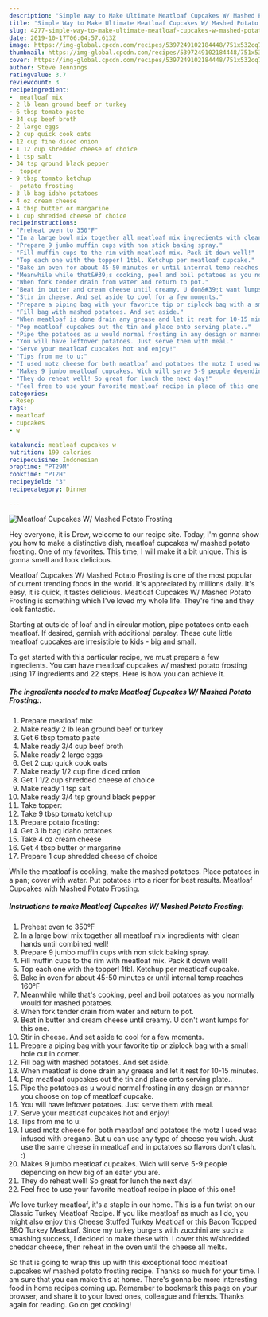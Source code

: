 ```yaml
---
description: "Simple Way to Make Ultimate Meatloaf Cupcakes W/ Mashed Potato Frosting"
title: "Simple Way to Make Ultimate Meatloaf Cupcakes W/ Mashed Potato Frosting"
slug: 4277-simple-way-to-make-ultimate-meatloaf-cupcakes-w-mashed-potato-frosting
date: 2019-10-17T06:04:57.613Z
image: https://img-global.cpcdn.com/recipes/5397249102184448/751x532cq70/meatloaf-cupcakes-w-mashed-potato-frosting-recipe-main-photo.jpg
thumbnail: https://img-global.cpcdn.com/recipes/5397249102184448/751x532cq70/meatloaf-cupcakes-w-mashed-potato-frosting-recipe-main-photo.jpg
cover: https://img-global.cpcdn.com/recipes/5397249102184448/751x532cq70/meatloaf-cupcakes-w-mashed-potato-frosting-recipe-main-photo.jpg
author: Steve Jennings
ratingvalue: 3.7
reviewcount: 3
recipeingredient:
-  meatloaf mix
- 2 lb lean ground beef or turkey
- 6 tbsp tomato paste
- 34 cup beef broth
- 2 large eggs
- 2 cup quick cook oats
- 12 cup fine diced onion
- 1 12 cup shredded cheese of choice
- 1 tsp salt
- 34 tsp ground black pepper
-  topper
- 9 tbsp tomato ketchup
-  potato frosting
- 3 lb bag idaho potatoes
- 4 oz cream cheese
- 4 tbsp butter or margarine
- 1 cup shredded cheese of choice
recipeinstructions:
- "Preheat oven to 350°F"
- "In a large bowl mix together all meatloaf mix ingredients with clean hands until combined well!"
- "Prepare 9 jumbo muffin cups with non stick baking spray."
- "Fill muffin cups to the rim with meatloaf mix. Pack it down well!"
- "Top each one with the topper! 1tbl. Ketchup per meatloaf cupcake."
- "Bake in oven for about 45-50 minutes or until internal temp reaches 160°F"
- "Meanwhile while that&#39;s cooking, peel and boil potatoes as you normally would for mashed potatoes."
- "When fork tender drain from water and return to pot."
- "Beat in butter and cream cheese until creamy. U don&#39;t want lumps for this one."
- "Stir in cheese. And set aside to cool for a few moments."
- "Prepare a piping bag with your favorite tip or ziplock bag with a small hole cut in corner."
- "Fill bag with mashed potatoes. And set aside."
- "When meatloaf is done drain any grease and let it rest for 10-15 minutes."
- "Pop meatloaf cupcakes out the tin and place onto serving plate.."
- "Pipe the potatoes as u would normal frosting in any design or manner you choose on top of meatloaf cupcake."
- "You will have leftover potatoes. Just serve them with meal."
- "Serve your meatloaf cupcakes hot and enjoy!"
- "Tips from me to u:"
- "I used motz cheese for both meatloaf and potatoes the motz I used was infused with oregano. But u can use any type of cheese you wish. Just use the same cheese in meatloaf and in potatoes so flavors don&#39;t clash. :)"
- "Makes 9 jumbo meatloaf cupcakes. Wich will serve 5-9 people depending on how big of an eater you are."
- "They do reheat well! So great for lunch the next day!"
- "Feel free to use your favorite meatloaf recipe in place of this one!"
categories:
- Resep
tags:
- meatloaf
- cupcakes
- w

katakunci: meatloaf cupcakes w
nutrition: 199 calories
recipecuisine: Indonesian
preptime: "PT29M"
cooktime: "PT2H"
recipeyield: "3"
recipecategory: Dinner

---
```



![Meatloaf Cupcakes W/ Mashed Potato Frosting](https://img-global.cpcdn.com/recipes/5397249102184448/751x532cq70/meatloaf-cupcakes-w-mashed-potato-frosting-recipe-main-photo.jpg)

Hey everyone, it is Drew, welcome to our recipe site. Today, I'm gonna show you how to make a distinctive dish, meatloaf cupcakes w/ mashed potato frosting. One of my favorites. This time, I will make it a bit unique. This is gonna smell and look delicious.

Meatloaf Cupcakes W/ Mashed Potato Frosting is one of the most popular of current trending foods in the world. It's appreciated by millions daily. It's easy, it is quick, it tastes delicious. Meatloaf Cupcakes W/ Mashed Potato Frosting is something which I've loved my whole life. They're fine and they look fantastic.

Starting at outside of loaf and in circular motion, pipe potatoes onto each meatloaf. If desired, garnish with additional parsley. These cute little meatloaf cupcakes are irresistible to kids - big and small.


To get started with this particular recipe, we must prepare a few ingredients. You can have meatloaf cupcakes w/ mashed potato frosting using 17 ingredients and 22 steps. Here is how you can achieve it.

##### The ingredients needed to make Meatloaf Cupcakes W/ Mashed Potato Frosting::

1. Prepare  meatloaf mix:
1. Make ready 2 lb lean ground beef or turkey
1. Get 6 tbsp tomato paste
1. Make ready 3/4 cup beef broth
1. Make ready 2 large eggs
1. Get 2 cup quick cook oats
1. Make ready 1/2 cup fine diced onion
1. Get 1 1/2 cup shredded cheese of choice
1. Make ready 1 tsp salt
1. Make ready 3/4 tsp ground black pepper
1. Take  topper:
1. Take 9 tbsp tomato ketchup
1. Prepare  potato frosting:
1. Get 3 lb bag idaho potatoes
1. Take 4 oz cream cheese
1. Get 4 tbsp butter or margarine
1. Prepare 1 cup shredded cheese of choice


While the meatloaf is cooking, make the mashed potatoes. Place potatoes in a pan; cover with water. Put potatoes into a ricer for best results. Meatloaf Cupcakes with Mashed Potato Frosting. 

##### Instructions to make Meatloaf Cupcakes W/ Mashed Potato Frosting:

1. Preheat oven to 350°F
1. In a large bowl mix together all meatloaf mix ingredients with clean hands until combined well!
1. Prepare 9 jumbo muffin cups with non stick baking spray.
1. Fill muffin cups to the rim with meatloaf mix. Pack it down well!
1. Top each one with the topper! 1tbl. Ketchup per meatloaf cupcake.
1. Bake in oven for about 45-50 minutes or until internal temp reaches 160°F
1. Meanwhile while that&#39;s cooking, peel and boil potatoes as you normally would for mashed potatoes.
1. When fork tender drain from water and return to pot.
1. Beat in butter and cream cheese until creamy. U don&#39;t want lumps for this one.
1. Stir in cheese. And set aside to cool for a few moments.
1. Prepare a piping bag with your favorite tip or ziplock bag with a small hole cut in corner.
1. Fill bag with mashed potatoes. And set aside.
1. When meatloaf is done drain any grease and let it rest for 10-15 minutes.
1. Pop meatloaf cupcakes out the tin and place onto serving plate..
1. Pipe the potatoes as u would normal frosting in any design or manner you choose on top of meatloaf cupcake.
1. You will have leftover potatoes. Just serve them with meal.
1. Serve your meatloaf cupcakes hot and enjoy!
1. Tips from me to u:
1. I used motz cheese for both meatloaf and potatoes the motz I used was infused with oregano. But u can use any type of cheese you wish. Just use the same cheese in meatloaf and in potatoes so flavors don&#39;t clash. :)
1. Makes 9 jumbo meatloaf cupcakes. Wich will serve 5-9 people depending on how big of an eater you are.
1. They do reheat well! So great for lunch the next day!
1. Feel free to use your favorite meatloaf recipe in place of this one!


We love turkey meatloaf, it&#39;s a staple in our home. This is a fun twist on our Classic Turkey Meatloaf Recipe. If you like meatloaf as much as I do, you might also enjoy this Cheese Stuffed Turkey Meatloaf or this Bacon Topped BBQ Turkey Meatloaf. Since my turkey burgers with zucchini are such a smashing success, I decided to make these with. I cover this w/shredded cheddar cheese, then reheat in the oven until the cheese all melts. 

So that is going to wrap this up with this exceptional food meatloaf cupcakes w/ mashed potato frosting recipe. Thanks so much for your time. I am sure that you can make this at home. There's gonna be more interesting food in home recipes coming up. Remember to bookmark this page on your browser, and share it to your loved ones, colleague and friends. Thanks again for reading. Go on get cooking!
